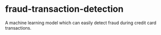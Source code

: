 # fraud-transaction-detection
A machine learning model which can easily detect fraud during credit card transactions.
